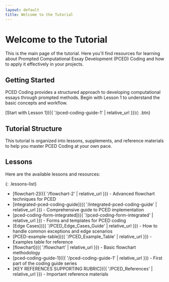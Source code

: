 ```yaml
---
layout: default
title: Welcome to the Tutorial
---
```


# Welcome to the Tutorial

This is the main page of the tutorial. Here you'll find resources for learning about Prompted Computational Essay Development (PCED) Coding and how to apply it effectively in your projects.

## Getting Started

PCED Coding provides a structured approach to developing computational essays through prompted methods. Begin with Lesson 1 to understand the basic concepts and workflow.

[Start with Lesson 1]({{ '/pced-coding-guide-1' | relative_url }}){: .btn}

## Tutorial Structure

This tutorial is organized into lessons, supplements, and reference materials to help you master PCED Coding at your own pace.

## Lessons

Here are the available lessons and resources:

{: .lessons-list}
- [flowchart-2]({{ '/flowchart-2' | relative_url }}) - Advanced flowchart techniques for PCED
- [integrated-pced-coding-guide]({{ '/integrated-pced-coding-guide' | relative_url }}) - Comprehensive guide to PCED implementation
- [pced-coding-form-integrated]({{ '/pced-coding-form-integrated' | relative_url }}) - Forms and templates for PCED coding
- [Edge Cases]({{ '/PCED_Edge_Cases_Guide' | relative_url }}) - How to handle common exceptions and edge scenarios
- [PCED-example-table]({{ '/PCED_Example_Table' | relative_url }}) - Examples table for reference
- [flowchart]({{ '/flowchart' | relative_url }}) - Basic flowchart methodology
- [pced-coding-guide-1]({{ '/pced-coding-guide-1' | relative_url }}) - First part of the coding guide series
- [KEY REFERENCES SUPPORTING RUBRIC]({{ '/PCED_References' | relative_url }}) - Important reference materials